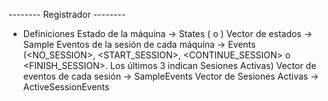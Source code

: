 --------	Registrador    --------

* Definiciones
Estado de la máquina                    -> States (<STOPPED> o <WORKING>)
Vector de estados                       -> Sample
Eventos de la sesión de cada máquina    -> Events (<NO_SESSION>, <START_SESSION>, <CONTINUE_SESSION> o <FINISH_SESSION>. Los últimos 3 indican Sesiones Activas)
Vector de eventos de cada sesión        -> SampleEvents
Vector de Sesiones Activas              -> ActiveSessionEvents
